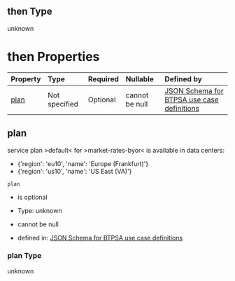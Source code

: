 ## then Type

unknown

# then Properties

| Property      | Type          | Required | Nullable       | Defined by                                                                                                                                                                                                                                      |
| :------------ | :------------ | :------- | :------------- | :---------------------------------------------------------------------------------------------------------------------------------------------------------------------------------------------------------------------------------------------- |
| [plan](#plan) | Not specified | Optional | cannot be null | [JSON Schema for BTPSA use case definitions](btpsa-usecase-properties-services-items-allof-1-then-allof-60-then-allof-0-then-properties-plan.md "undefined#/properties/services/items/allOf/1/then/allOf/60/then/allOf/0/then/properties/plan") |

## plan

service plan >default< for >market-rates-byor< is available in data centers:

*   {'region': 'eu10', 'name': 'Europe (Frankfurt)'}
*   {'region': 'us10', 'name': 'US East (VA)'}

`plan`

*   is optional

*   Type: unknown

*   cannot be null

*   defined in: [JSON Schema for BTPSA use case definitions](btpsa-usecase-properties-services-items-allof-1-then-allof-60-then-allof-0-then-properties-plan.md "undefined#/properties/services/items/allOf/1/then/allOf/60/then/allOf/0/then/properties/plan")

### plan Type

unknown
